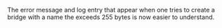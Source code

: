 The error message and log entry that appear when one tries to create a bridge with a name the exceeds 255 bytes is now easier to understand.
